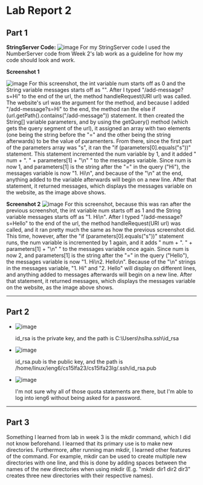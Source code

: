 # Lab Report 2
## Part 1
**StringServer Code:**
![image](https://github.com/howardhamilton1/cse15l-lab-reports/assets/141745300/95481af3-b9d0-4377-a3a6-81082ac5a93c)
For my StringServer code I used the NumberServer code from Week 2's lab work as a guideline for how my code should look and work.

**Screenshot 1**

![image](https://github.com/howardhamilton1/cse15l-lab-reports/assets/141745300/32b71510-1809-4c45-973e-8acaffc3ee4e)
For this screenshot, the int variable num starts off as 0 and the String variable messages starts off as "". After I typed "/add-message?s=Hi" to the end of the url, the  method handleRequest(URI url) was called. The website's url was the argument for the method, and because I added "/add-message?s=Hi" to the end, the method ran the else if (url.getPath().contains("/add-message")) statement. It then created the String[] variable parameters, and by using the getQuery() method (which gets the query segment of the url), it assigned an array with two elements (one being the string before the "=" and the other being the string afterwards) to be the value of paramenters. From there, since the first part of the parameters array was "s", it ran the "if (parameters[0].equals("s"))" statement. This statement incremented the num variable by 1, and it added " num + ". " + parameters[1] + "\n" " to the messages variable. Since num is now 1, and parameters[1] is the string after the "=" in the query ("Hi"), the messages variable is now "1. Hi\n", and because of the "\n" at the end, anything added to the variable afterwards will begin on a new line. After that statement, it returned messages, which displays the messages variable on the website, as the image above shows.


**Screenshot 2**
![image](https://github.com/howardhamilton1/cse15l-lab-reports/assets/141745300/11dbbc4b-c535-4e40-8bb2-a58252e73423)
For this screenshot, because this was ran after the previous screenshot, the int variable num starts off as 1 and the String variable messages starts off as "1. Hi\n". After I typed "/add-message?s=Hello" to the end of the url, the  method handleRequest(URI url) was called, and it ran pretty much the same as how the previous screenshot did. This time, however, after the "if (parameters[0].equals("s"))" statement runs, the num variable is incremented by 1 again, and it adds " num + ". " + parameters[1] + "\n" " to the messages variable once again. Since num is now 2, and parameters[1] is the string after the "=" in the query ("Hello"), the messages variable is now "1. Hi\n2. Hello\n". Because of the "\n" strings in the messages variable, "1. Hi" and "2. Hello" will display on different lines, and anything added to messages afterwards will begin on a new line. After that statement, it returned messages, which displays the messages variable on the website, as the image above shows.

---
## Part 2
* ![image](https://github.com/howardhamilton1/cse15l-lab-reports/assets/141745300/91d4824c-4820-4fa3-83d0-b50bced46d0c)

    id_rsa is the private key, and the path is C:\Users\hslha\.ssh\id_rsa
* ![image](https://github.com/howardhamilton1/cse15l-lab-reports/assets/141745300/e0219ed8-b026-4f59-b17d-41cee5fe2075)

    id_rsa.pub is the public key, and the path is /home/linux/ieng6/cs15lfa23/cs15lfa23lg/.ssh/id_rsa.pub
* ![image](https://github.com/howardhamilton1/cse15l-lab-reports/assets/141745300/b2094abd-a9ce-4a78-a947-d1dee4c63ead)

   I'm not sure why all of those quota statements are there, but I'm able to log into ieng6 without being asked for a password.


---
## Part 3
Something I learned from lab in week 3 is the mkdir command, which I did not know beforehand. I learned that its primary use is to make new directories. Furthermore, after running man mkdir, I learned other features of the command. For example, mkdir can be used to create multiple new directories with one line, and this is done by adding spaces between the names of the new directories when using mkdir (E.g. "mkdir dir1 dir2 dir3" creates three new directories with their respective names).
